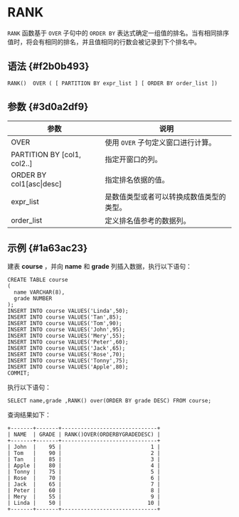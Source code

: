 RANK 
=========================



`RANK` 函数基于 `OVER` 子句中的 `ORDER BY` 表达式确定一组值的排名。当有相同排序值时，将会有相同的排名，并且值相同的行数会被记录到下个排名中。

语法 {#f2b0b493}
--------------

    RANK()  OVER ( [ PARTITION BY expr_list ] [ ORDER BY order_list ])



参数 {#3d0a2df9}
--------------



|              参数               |          说明           |
|-------------------------------|-----------------------|
| OVER                          | 使用 `OVER` 子句定义窗口进行计算。 |
| PARTITION BY \[col1, col2..\] | 指定开窗口的列。              |
| ORDER BY col1\[asc\|desc\]    | 指定排名依据的值。             |
| expr_list                     | 是数值类型或者可以转换成数值类型的类型。  |
| order_list                    | 定义排名值参考的数据列。          |



示例 {#1a63ac23}
--------------

建表 **course** ，并向 **name** 和 **grade** 列插入数据，执行以下语句：

    CREATE TABLE course
    (
      name VARCHAR(8),
      grade NUMBER
    );
    INSERT INTO course VALUES('Linda',50);
    INSERT INTO course VALUES('Tan',85);
    INSERT INTO course VALUES('Tom',90);
    INSERT INTO course VALUES('John',95);
    INSERT INTO course VALUES('Mery',55);
    INSERT INTO course VALUES('Peter',60);
    INSERT INTO course VALUES('Jack',65);
    INSERT INTO course VALUES('Rose',70);
    INSERT INTO course VALUES('Tonny',75);
    INSERT INTO course VALUES('Apple',80);
    COMMIT;



执行以下语句：

    SELECT name,grade ,RANK() over(ORDER BY grade DESC) FROM course;



查询结果如下：

    +-------+-------+------------------------------+
    | NAME  | GRADE | RANK()OVER(ORDERBYGRADEDESC) |
    +-------+-------+------------------------------+
    | John  |    95 |                            1 |
    | Tom   |    90 |                            2 |
    | Tan   |    85 |                            3 |
    | Apple |    80 |                            4 |
    | Tonny |    75 |                            5 |
    | Rose  |    70 |                            6 |
    | Jack  |    65 |                            7 |
    | Peter |    60 |                            8 |
    | Mery  |    55 |                            9 |
    | Linda |    50 |                           10 |
    +-------+-------+------------------------------+


